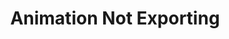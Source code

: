 ---
title: 'Animation Not Exporting'
redirect_to:
  - 'https://discuss.pencil2d.org/t/animation-not-exporting/1149'
---